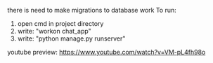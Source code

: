 there is need to make migrations to database work
To run:
1) open cmd in project directory
2) write: "workon chat_app"
3) write: "python manage.py runserver"

youtube preview: https://www.youtube.com/watch?v=VM-pL4fh98o
